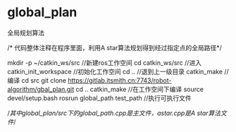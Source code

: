 # global_plan

全局规划算法

/* 代码整体注释在程序里面，利用A star算法规划得到经过指定点的全局路径*/

mkdir -p ~/catkin_ws/src  //新建ros工作空间
cd catkin_ws/src //进入
catkin_init_workspace  //初始化工作空间
cd ..  //退到上一级目录
catkin_make //编译
cd src 
git clone https://gitlab.itsmith.cn:7743/robot-algorithm/gbal_plan.git
cd ..
catkin_make //在工作空间下编译
source devel/setup.bash
rosrun global_path test_path  //执行可执行文件

/*其中global_plan/src下的global_path.cpp是主文件，astar.cpp是A star算法文件*/
